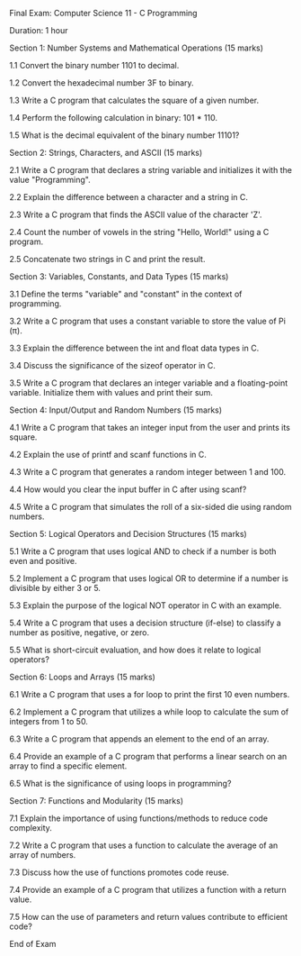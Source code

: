 Final Exam: Computer Science 11 - C Programming

Duration: 1 hour

Section 1: Number Systems and Mathematical Operations (15 marks)

1.1 Convert the binary number 1101 to decimal.

1.2 Convert the hexadecimal number 3F to binary.

1.3 Write a C program that calculates the square of a given number.

1.4 Perform the following calculation in binary: 101 * 110.

1.5 What is the decimal equivalent of the binary number 11101?

Section 2: Strings, Characters, and ASCII (15 marks)

2.1 Write a C program that declares a string variable and initializes it with the value "Programming".

2.2 Explain the difference between a character and a string in C.

2.3 Write a C program that finds the ASCII value of the character 'Z'.

2.4 Count the number of vowels in the string "Hello, World!" using a C program.

2.5 Concatenate two strings in C and print the result.

Section 3: Variables, Constants, and Data Types (15 marks)

3.1 Define the terms "variable" and "constant" in the context of programming.

3.2 Write a C program that uses a constant variable to store the value of Pi (π).

3.3 Explain the difference between the int and float data types in C.

3.4 Discuss the significance of the sizeof operator in C.

3.5 Write a C program that declares an integer variable and a floating-point variable. Initialize them with values and print their sum.

Section 4: Input/Output and Random Numbers (15 marks)

4.1 Write a C program that takes an integer input from the user and prints its square.

4.2 Explain the use of printf and scanf functions in C.

4.3 Write a C program that generates a random integer between 1 and 100.

4.4 How would you clear the input buffer in C after using scanf?

4.5 Write a C program that simulates the roll of a six-sided die using random numbers.

Section 5: Logical Operators and Decision Structures (15 marks)

5.1 Write a C program that uses logical AND to check if a number is both even and positive.

5.2 Implement a C program that uses logical OR to determine if a number is divisible by either 3 or 5.

5.3 Explain the purpose of the logical NOT operator in C with an example.

5.4 Write a C program that uses a decision structure (if-else) to classify a number as positive, negative, or zero.

5.5 What is short-circuit evaluation, and how does it relate to logical operators?

Section 6: Loops and Arrays (15 marks)

6.1 Write a C program that uses a for loop to print the first 10 even numbers.

6.2 Implement a C program that utilizes a while loop to calculate the sum of integers from 1 to 50.

6.3 Write a C program that appends an element to the end of an array.

6.4 Provide an example of a C program that performs a linear search on an array to find a specific element.

6.5 What is the significance of using loops in programming?

Section 7: Functions and Modularity (15 marks)

7.1 Explain the importance of using functions/methods to reduce code complexity.

7.2 Write a C program that uses a function to calculate the average of an array of numbers.

7.3 Discuss how the use of functions promotes code reuse.

7.4 Provide an example of a C program that utilizes a function with a return value.

7.5 How can the use of parameters and return values contribute to efficient code?

End of Exam

